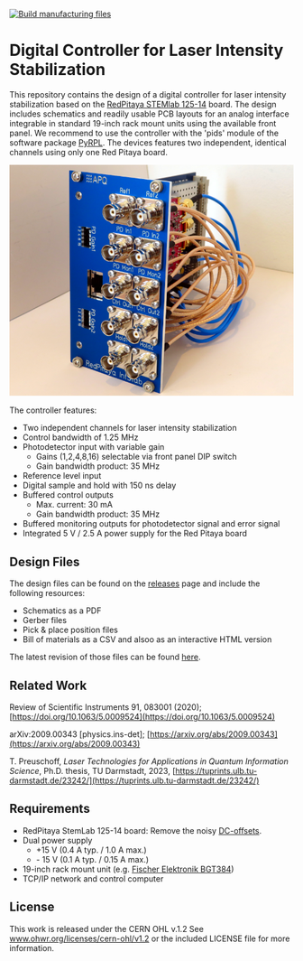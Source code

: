 [![Build manufacturing files](https://github.com/TU-Darmstadt-APQ/RedPitaya-IntStab/actions/workflows/ci.yml/badge.svg)](https://github.com/TU-Darmstadt-APQ/RedPitaya-IntStab/actions/workflows/ci.yml)

Digital Controller for Laser Intensity Stabilization
===================
This repository contains the design of a digital controller for laser intensity stabilization based on the [RedPitaya STEMlab 125-14](https://www.redpitaya.com/f130/STEMlab-board) board. The design includes schematics and readily usable PCB layouts for an analog interface integrable in standard 19-inch rack mount units using the available front panel. We recommend to use the controller with the 'pids' module of the software package [PyRPL](https://github.com/lneuhaus/pyrpl). The devices features two independent, identical channels using only one Red Pitaya board.

![RedPitaya_Lockbox](images/intstab.png)



The controller features:

- Two independent channels for laser intensity stabilization
- Control bandwidth of 1.25 MHz
- Photodetector input with variable gain
  - Gains (1,2,4,8,16) selectable via front panel DIP switch 
  - Gain bandwidth product: 35 MHz
- Reference level input
- Digital sample and hold with 150 ns delay
- Buffered control outputs
  - Max. current: 30 mA
  - Gain bandwidth product: 35 MHz
- Buffered monitoring outputs for photodetector signal and error signal
- Integrated 5 V / 2.5 A power supply for the Red Pitaya board

Design Files
------------------
The design files can be found on the [releases](releases) page and include the following resources:

- Schematics as a PDF
- Gerber files
- Pick & place position files
- Bill of materials as a CSV and alsoo as an interactive HTML version

The latest revision of those files can be found [here](releases/latest).

Related Work
--------------------
Review of Scientific Instruments 91, 083001 (2020); [https://doi.org/10.1063/5.0009524](https://doi.org/10.1063/5.0009524)

arXiv:2009.00343 [physics.ins-det]; [https://arxiv.org/abs/2009.00343](https://arxiv.org/abs/2009.00343)

T. Preuschoff, *Laser Technologies for Applications in Quantum Information Science*, Ph.D. thesis, TU Darmstadt, 2023, [https://tuprints.ulb.tu-darmstadt.de/23242/](https://tuprints.ulb.tu-darmstadt.de/23242/)

Requirements
--------------
- RedPitaya StemLab 125-14 board: Remove the noisy [DC-offsets](https://ln1985blog.wordpress.com/2016/02/07/red-pitaya-dac-performance/).
- Dual power supply
   - +15 V (0.4 A typ. / 1.0 A max.)
   - \- 15 V (0.1 A typ. / 0.15 A max.)
- 19-inch rack mount unit (e.g. [Fischer Elektronik BGT384](https://www.fischerelektronik.de/web_fischer/en_GB/cases/N05.1/19%22%20subracks/$catalogue/fischerData/PR/BGT384_180/search.xhtml))
- TCP/IP network and control computer


License
-------
This work is released under the CERN OHL v.1.2
See www.ohwr.org/licenses/cern-ohl/v1.2 or the included LICENSE file for more information.
